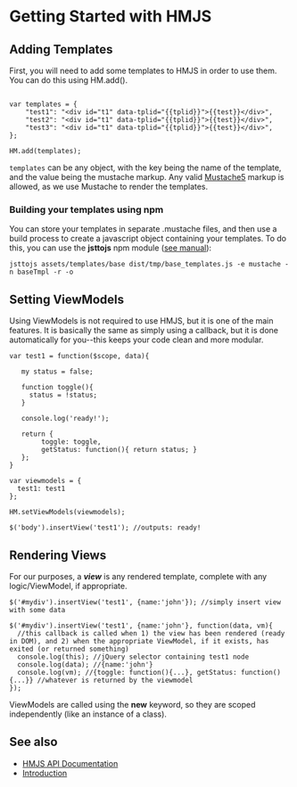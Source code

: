 # Getting Started with HMJS

## Adding Templates

First, you will need to add some templates to HMJS in order to use them. You can do this using HM.add().

```JS

var templates = {
    "test1": "<div id="t1" data-tplid="{{tplid}}">{{test}}</div>",
    "test2": "<div id="t1" data-tplid="{{tplid}}">{{test}}</div>",
    "test3": "<div id="t1" data-tplid="{{tplid}}">{{test}}</div>",
};

HM.add(templates);
```

<code>templates</code> can be any object, with the key being the name of the template, and the value being the mustache
markup. Any valid [Mustache5](https://mustache.github.io/mustache.5.html) markup is allowed, as we use Mustache to render the templates.

### Building your templates using npm

You can store your templates in separate .mustache files, and then use a build process to create a javascript object
containing your templates. To do this, you can use the **jsttojs** npm module ([see manual](https://www.npmjs.com/package/jsttojs)):

```
jsttojs assets/templates/base dist/tmp/base_templates.js -e mustache -n baseTmpl -r -o
```

## Setting ViewModels

Using ViewModels is not required to use HMJS, but it is one of the main features. It is basically the same as simply
using a callback, but it is done automatically for you--this keeps your code clean and more modular.

```JS
var test1 = function($scope, data){

   my status = false;
   
   function toggle(){
     status = !status;
   }
   
   console.log('ready!');

   return {
        toggle: toggle,
        getStatus: function(){ return status; }
   };
}

var viewmodels = {
  test1: test1
};

HM.setViewModels(viewmodels);

$('body').insertView('test1'); //outputs: ready!
```

## Rendering Views

For our purposes, a **_view_** is any rendered template, complete with any logic/ViewModel, if appropriate.

```JS
$('#mydiv').insertView('test1', {name:'john'}); //simply insert view with some data

$('#mydiv').insertView('test1', {name:'john'}, function(data, vm){
  //this callback is called when 1) the view has been rendered (ready in DOM), and 2) when the appropriate ViewModel, if it exists, has exited (or returned something)
  console.log(this); //jQuery selector containing test1 node
  console.log(data); //{name:'john'}
  console.log(vm); //{toggle: function(){...}, getStatus: function(){...}} //whatever is returned by the viewmodel
});
```

ViewModels are called using the **new** keyword, so they are scoped independently (like an instance of a class).

## See also

- [HMJS API Documentation](API.md)
- [Introduction](README.md)